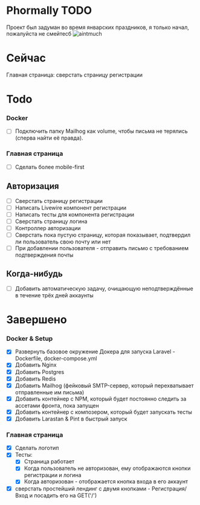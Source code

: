 # Phormally TODO

Проект был задуман во время январских праздников, я только начал, пожалуйста не смейтесб
![aintmuch](https://stately-cupcake-b0602a.netlify.app/aintmuch.jpg)

# Сейчас

Главная страница: сверстать страницу регистрации

# Todo

### Docker

-   [ ] Подключить папку Mailhog как volume, чтобы письма не терялись (сперва найти её правда).

### Главная страница

-   [ ] Сделать более mobile-first

## Авторизация

-   [ ] Сверстать страницу регистрации
-   [ ] Написать Livewire компонент регистрации
-   [ ] Написать тесты для компонента регистрации
-   [ ] Сверстать страницу логина
-   [ ] Контроллер авторизации
-   [ ] Сверстать пока пустую страницу, которая показывает, подтвердил ли пользователь свою почту или нет
-   [ ] При добавлении пользователя - отправить письмо с требованием подтверждения почты

## Когда-нибудь

-   [ ] Добавить автоматическую задачу, очищающую неподтверждённые в течение трёх дней аккаунты

# Завершено

### Docker & Setup

-   [x] Развернуть базовое окружение Докера для запуска Laravel - Dockerfile, docker-compose.yml
-   [x] Добавить Nginx
-   [x] Добавить Postgres
-   [x] Добавить Redis
-   [x] Добавить Mailhog (фейковый SMTP-сервер, который перехватывает отправленные им письма)
-   [x] Добавить контейнер с NPM, который будет постоянно следить за ассетами фронта, пока запущен
-   [x] Добавить контейнер с композером, который будет запускать тесты
-   [x] Добавить Larastan & Pint в быстрый запуск

### Главная страница

-   [x] Сделать логотип
-   [x] Тесты:
    -   [x] Страница работает
    -   [x] Когда пользователь не авторизован, ему отображаются кнопки регистрации и логина
    -   [x] Когда авторизован - отображается кнопка входа в его аккаунт
-   [x] сверстать простейший лендинг с двумя кнопками - Регистрация/Вход и посадить его на GET('/')
